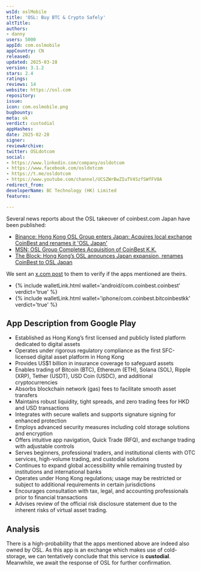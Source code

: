 ```yaml
---
wsId: oslMobile
title: 'OSL: Buy BTC & Crypto Safely'
altTitle: 
authors:
- danny
users: 5000
appId: com.oslmobile
appCountry: CN
released: 
updated: 2025-03-28
version: 3.1.2
stars: 2.4
ratings: 
reviews: 14
website: https://osl.com
repository: 
issue: 
icon: com.oslmobile.png
bugbounty: 
meta: ok
verdict: custodial
appHashes: 
date: 2025-02-28
signer: 
reviewArchive: 
twitter: OSLdotcom
social:
- https://www.linkedin.com/company/osldotcom
- https://www.facebook.com/osldotcom
- https://t.me/osldotcom
- https://www.youtube.com/channel/UCSZWrBwZIuTV45zfSWfFV0A
redirect_from: 
developerName: BC Technology (HK) Limited
features: 

---
```


Several news reports about the OSL takeover of coinbest.com Japan have been published:

- [Binance: Hong Kong OSL Group enters Japan: Acquires local exchange CoinBest and renames it 'OSL Japan'](https://www.binance.com/en/square/post/19938909847225)
- [MSN: OSL Group Completes Acquisition of CoinBest K.K.](https://www.msn.com/en-us/money/markets/osl-group-completes-acquisition-of-coinbest-kk/ar-AA1xuDzn)
- [The Block: Hong Kong’s OSL announces Japan expansion, renames CoinBest to OSL Japan](https://www.theblock.co/post/339118/hong-kongs-osl-announces-japan-expansion-renames-coinbest-to-osl-japan)

We sent an [x.com post](https://x.com/dannybuntu/status/1895302333921382761) to them to verify if the apps mentioned are theirs.

- {% include walletLink.html wallet='android/com.coinbest.coinbest' verdict='true' %}
- {% include walletLink.html wallet='iphone/com.coinbest.bitcoinbestkk' verdict='true' %}

## App Description from Google Play

- Established as Hong Kong’s first licensed and publicly listed platform dedicated to digital assets  
- Operates under rigorous regulatory compliance as the first SFC-licensed digital asset platform in Hong Kong  
- Provides US$1 billion in insurance coverage to safeguard assets  
- Enables trading of Bitcoin (BTC), Ethereum (ETH), Solana (SOL), Ripple (XRP), Tether (USDT), USD Coin (USDC), and additional cryptocurrencies  
- Absorbs blockchain network (gas) fees to facilitate smooth asset transfers  
- Maintains robust liquidity, tight spreads, and zero trading fees for HKD and USD transactions  
- Integrates with secure wallets and supports signature signing for enhanced protection  
- Employs advanced security measures including cold storage solutions and encryption  
- Offers intuitive app navigation, Quick Trade (RFQ), and exchange trading with adjustable controls  
- Serves beginners, professional traders, and institutional clients with OTC services, high-volume trading, and custodial solutions  
- Continues to expand global accessibility while remaining trusted by institutions and international banks  
- Operates under Hong Kong regulations; usage may be restricted or subject to additional requirements in certain jurisdictions  
- Encourages consultation with tax, legal, and accounting professionals prior to financial transactions  
- Advises review of the official risk disclosure statement due to the inherent risks of virtual asset trading.

## Analysis 

There is a high-probability that the apps mentioned above are indeed also owned by OSL. As this app is an exchange which makes use of cold-storage, we can tentatively conclude that this service is **custodial**. Meanwhile, we await the response of OSL for further confirmation.
